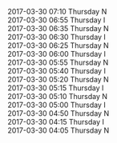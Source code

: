 2017-03-30 07:10 Thursday  N  
2017-03-30 06:55 Thursday  I  
2017-03-30 06:35 Thursday  N  
2017-03-30 06:30 Thursday  I  
2017-03-30 06:25 Thursday  N  
2017-03-30 06:00 Thursday  I  
2017-03-30 05:55 Thursday  N  
2017-03-30 05:40 Thursday  I  
2017-03-30 05:20 Thursday  N  
2017-03-30 05:15 Thursday  I  
2017-03-30 05:10 Thursday  N  
2017-03-30 05:00 Thursday  I  
2017-03-30 04:50 Thursday  N  
2017-03-30 04:15 Thursday  I  
2017-03-30 04:05 Thursday  N  

